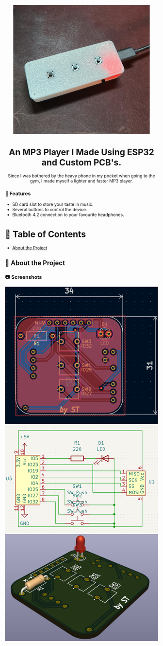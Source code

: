 <div align='center'>

<img src=https://github.com/semihtuncer/MP3Player/blob/main/MP3_IMAGE/MP3.jpeg alt="logo" width=450 height=424.5 />

<h1>An MP3 Player I Made Using ESP32 and Custom PCB's.</h1>
<p>Since I was bothered by the heavy phone in my pocket when going to the gym, I made myself a lighter and faster MP3 player.</p>

</div>

### :dart: Features
- SD card slot to store your taste in music.
- Several buttons to control the device.
- Bluetooth 4.2 connection to your favourite headphones.

# :notebook_with_decorative_cover: Table of Contents

- [About the Project](#star2-about-the-project)


## :star2: About the Project

### :camera: Screenshots
<div align="center"> <a href=""><img src="https://github.com/semihtuncer/MP3Player/blob/main/MP3_IMAGE/PCB-1.png" alt='image' width='800'/></a> </div>
<div align="center"> <a href=""><img src="https://github.com/semihtuncer/MP3Player/blob/main/MP3_IMAGE/PCB-2.png" alt='image' width='800'/></a> </div>
<div align="center"> <a href=""><img src="https://github.com/semihtuncer/MP3Player/blob/main/MP3_IMAGE/PCB-3.png" alt='image' width='800'/></a> </div>

